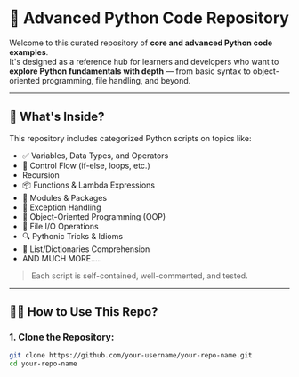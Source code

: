 # 🐍 Advanced Python Code Repository

Welcome to this curated repository of **core and advanced Python code examples**.  
It's designed as a reference hub for learners and developers who want to **explore Python fundamentals with depth** — from basic syntax to object-oriented programming, file handling, and beyond.

---

## 🚀 What's Inside?

This repository includes categorized Python scripts on topics like:

- ✅ Variables, Data Types, and Operators
- 🔁 Control Flow (if-else, loops, etc.)
-  Recursion 
- 📦 Functions & Lambda Expressions
- 🧰 Modules & Packages
- 🧵 Exception Handling 
- 🧠 Object-Oriented Programming (OOP)
- 📂 File I/O Operations
- 🔍 Pythonic Tricks & Idioms
- 🔄 List/Dictionaries Comprehension
- AND MUCH MORE.....

> Each script is self-contained, well-commented, and tested.

---

## 🧑‍💻 How to Use This Repo?

### 1. Clone the Repository:
```bash
git clone https://github.com/your-username/your-repo-name.git
cd your-repo-name

